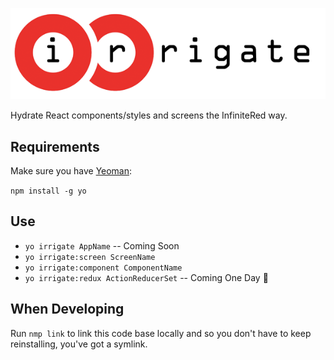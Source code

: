 ![irrigate](https://raw.githubusercontent.com/GantMan/irrigate/master/_art/logo.png)

Hydrate React components/styles and screens the InfiniteRed way.
## Requirements
Make sure you have [Yeoman](http://yeoman.io/):

`npm install -g yo`

## Use
* `yo irrigate AppName` -- Coming Soon
* `yo irrigate:screen ScreenName`
* `yo irrigate:component ComponentName`
* `yo irrigate:redux ActionReducerSet` -- Coming One Day :sunrise_over_mountains:


## When Developing
Run `nmp link` to link this code base locally and so you don't have to keep reinstalling, you've got a symlink.
